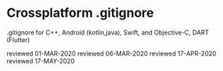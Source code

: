 # Crossplatform .gitignore
.gitignore for C++, Android (kotlin,java), Swift, and Objective-C, DART (Flutter)

reviewed 01-MAR-2020
reviewed 06-MAR-2020
reviewed 17-APR-2020
reviewed 17-MAY-2020
